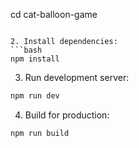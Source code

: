 cd cat-balloon-game
```

2. Install dependencies:
```bash
npm install
```

3. Run development server:
```bash
npm run dev
```

4. Build for production:
```bash
npm run build